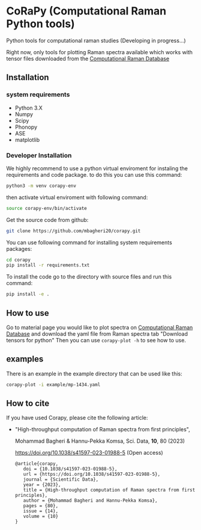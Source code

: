 # CoRaPy (Computational Raman Python tools)

Python tools for computational raman studies (Developing in progress...)

Right now, only tools for plotting Raman spectra available which works with tensor files downloaded from the [Computational Raman Database](https://ramandb.oulu.fi/)

## Installation

### system requirements
* Python 3.X
* Numpy
* Scipy
* Phonopy
* ASE
* matplotlib


### Developer Installation

We highly recommend to use a python virtual enviroment for instaling the requirements and code package. to do this you can use this command:

```bash
python3 -m venv corapy-env
```
then activate virtual enviroment with following command:

```bash
source corapy-env/bin/activate
```
Get the source code from github:

```bash
git clone https://github.com/mbagheri20/corapy.git
```

You can use following command for installing system requirements packages:
```bash
cd corapy
pip install -r requirements.txt
```
To install the code go to the directory with source files and run this command:

```bash
pip install -e .  

```

## How to use

Go to material page you would like to plot spectra on [Computational Raman Database](https://ramandb.oulu.fi/) and download the yaml file from Raman spectra tab "Download tensors for python"
Then you can use `corapy-plot -h` to see how to use.


## examples

There is an example in the example directory that can be used like this:

```bash
corapy-plot -i example/mp-1434.yaml
```

## How to cite

If you have used Corapy, please cite the following article:

- "High-throughput computation of Raman spectra from first principles",

  Mohammad Bagheri & Hannu-Pekka Komsa, Sci. Data, **10**, 80 (2023)

  https://doi.org/10.1038/s41597-023-01988-5 (Open access)

  ```
  @article{corapy,
     doi = {10.1038/s41597-023-01988-5},
     url = {https://doi.org/10.1038/s41597-023-01988-5},
     journal = {Scientific Data},
     year = {2023},
     title = {High-throughput computation of Raman spectra from first principles},
     author = {Mohammad Bagheri and Hannu-Pekka Komsa},
     pages = {80},
     issue = {14},
     volume = {10}
  }
  ```

